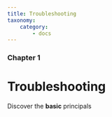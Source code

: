 ```yaml
---
title: Troubleshooting
taxonomy:
    category:
        - docs
---
```


### Chapter 1

# Troubleshooting

Discover the **basic** principals
